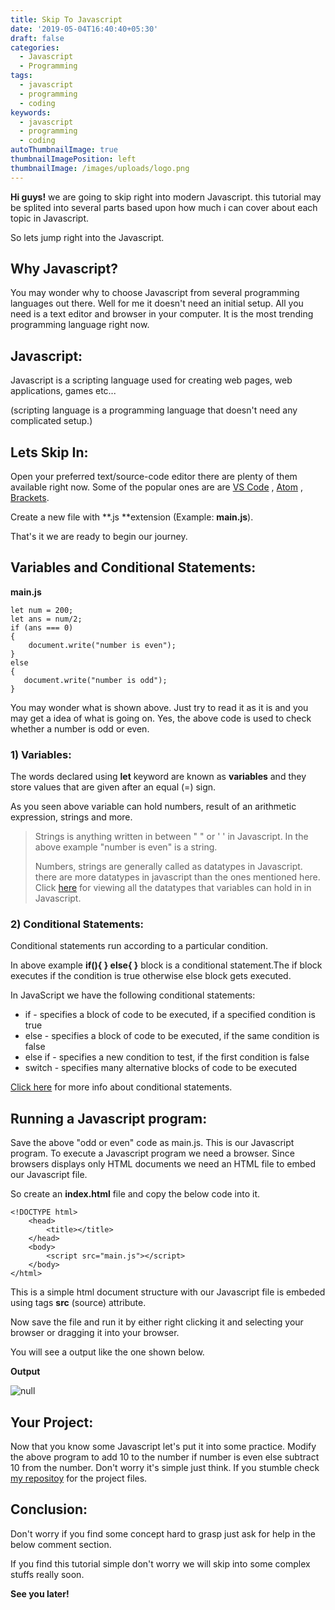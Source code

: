 ```yaml
---
title: Skip To Javascript
date: '2019-05-04T16:40:40+05:30'
draft: false
categories:
  - Javascript
  - Programming
tags:
  - javascript
  - programming
  - coding
keywords:
  - javascript
  - programming
  - coding
autoThumbnailImage: true
thumbnailImagePosition: left
thumbnailImage: /images/uploads/logo.png
---
```

**Hi guys!** we are going to skip right into modern Javascript. this tutorial may be splited into several parts based upon how much i can cover about each topic in Javascript.  

So lets jump right into the Javascript.

## Why Javascript?

You may wonder why to choose Javascript from several programming languages out there. Well for me it doesn't need an initial setup. All you need is a text editor and browser in your computer. It is the most trending programming language right now.

## Javascript:

Javascript is a scripting language used for creating web pages, web applications, games etc...

 (scripting language is a programming language that doesn't need any complicated setup.)

## Lets Skip In:

Open your preferred text/source-code editor there are plenty of them available right now. Some of the popular ones are are [VS Code](https://code.visualstudio.com/ "Download VS Code") , [Atom](https://atom.io/ "Download Atom") , [Brackets](http://brackets.io/ "Download Brackets"). 

Create a new file with **.js  **extension (Example: **main.js**).

That's it we are ready to begin our journey.

## Variables and Conditional Statements:

**main.js**

```
let num = 200;
let ans = num/2;
if (ans === 0)
{   
    document.write("number is even");
} 
else
{
   document.write("number is odd");
}
```

You may wonder what is shown above. Just try to read it as it is and you may get a idea of what is going on. Yes, the above code is used to check whether a number is odd or even.

### 1) Variables:

The words declared using **let** keyword are known as **variables** and they store values that are given after an equal (=) sign.

As you seen above variable can hold numbers, result of an arithmetic expression, strings and more.

> Strings  is anything written in between " " or ' ' in Javascript. In the above example  "number is even" is a string. 
>
> Numbers, strings are generally called as datatypes in Javascript. there are more datatypes in javascript than the ones mentioned here.
> Click  [here](https://www.w3schools.com/js/js_datatypes.asp)  for viewing all the datatypes that variables can hold in in Javascript.

### 2) Conditional Statements:

Conditional statements run according to a particular condition.

In above example **if(){  } else{ }** block is a conditional statement.The if block executes if the condition is true otherwise else block gets executed.

In JavaScript we have the following conditional statements:

* if - specifies a block of code to be executed, if a specified condition is true
* else - specifies a block of code to be executed, if the same condition is false
* else if - specifies a new condition to test, if the first condition is false
* switch - specifies many alternative blocks of code to be executed

[Click here](https://www.w3schools.com/js/js_if_else.asp "Conditional Statements") for more info about conditional statements.

## Running a Javascript program:

Save the above "odd or even" code as main.js. This is our Javascript program.
To execute a Javascript program we need a browser. Since browsers displays only HTML documents we need an HTML file to embed our Javascript file.

So create an **index.html** file and copy the below code into it.

```
<!DOCTYPE html>
    <head>
        <title></title>
    </head>
    <body>
        <script src="main.js"></script>
    </body>
</html>
```

This is a simple html document structure with our Javascript file is embeded using **<script></script>** tags **src** (source) attribute.



Now save the file and run it by either right clicking it and selecting your browser or dragging it into your browser.

You will see a output like the one shown below. 

**Output**

![null](/images/uploads/screenshot_2019-05-05_15-12-25.png)

## Your Project:

Now that you know some Javascript let's put it into some practice.
Modify the above program to add 10 to the number if number is even else subtract 10 from the number.
Don't worry it's simple just think. If you stumble check [my repositoy](https://github.com/fosscaml/skiptocodetuts "skiptocoderepository") for the project files.

## Conclusion:

Don't worry if you find some concept hard to grasp just ask for help in the below comment section.

If you find this tutorial simple don't worry we will skip into some complex stuffs really soon.

**See you later!**
